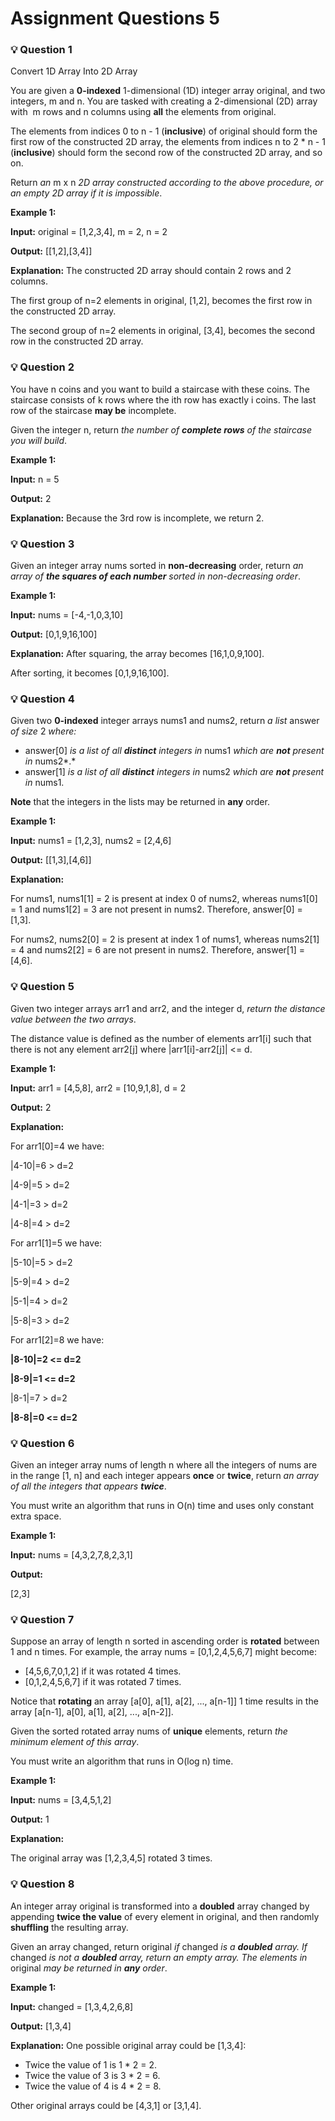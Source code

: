 # Assignment Questions 5


### 💡 **Question 1**

Convert 1D Array Into 2D Array

You are given a **0-indexed** 1-dimensional (1D) integer array original, and two integers, m and n. You are tasked with creating a 2-dimensional (2D) array with  m rows and n columns using **all** the elements from original.

The elements from indices 0 to n - 1 (**inclusive**) of original should form the first row of the constructed 2D array, the elements from indices n to 2 * n - 1 (**inclusive**) should form the second row of the constructed 2D array, and so on.

Return *an* m x n *2D array constructed according to the above procedure, or an empty 2D array if it is impossible*.

**Example 1:**

**Input:** original = [1,2,3,4], m = 2, n = 2

**Output:** [[1,2],[3,4]]

**Explanation:** The constructed 2D array should contain 2 rows and 2 columns.

The first group of n=2 elements in original, [1,2], becomes the first row in the constructed 2D array.

The second group of n=2 elements in original, [3,4], becomes the second row in the constructed 2D array.



### 💡 **Question 2**

You have n coins and you want to build a staircase with these coins. The staircase consists of k rows where the ith row has exactly i coins. The last row of the staircase **may be** incomplete.

Given the integer n, return *the number of **complete rows** of the staircase you will build*.

**Example 1:**

**Input:** n = 5

**Output:** 2

**Explanation:** Because the 3rd row is incomplete, we return 2.


### 💡 **Question 3**

Given an integer array nums sorted in **non-decreasing** order, return *an array of **the squares of each number** sorted in non-decreasing order*.

**Example 1:**

**Input:** nums = [-4,-1,0,3,10]

**Output:** [0,1,9,16,100]

**Explanation:** After squaring, the array becomes [16,1,0,9,100].

After sorting, it becomes [0,1,9,16,100].



### 💡 **Question 4**

Given two **0-indexed** integer arrays nums1 and nums2, return *a list* answer *of size* 2 *where:*

- answer[0] *is a list of all **distinct** integers in* nums1 *which are **not** present in* nums2*.*
- answer[1] *is a list of all **distinct** integers in* nums2 *which are **not** present in* nums1.

**Note** that the integers in the lists may be returned in **any** order.

**Example 1:**

**Input:** nums1 = [1,2,3], nums2 = [2,4,6]

**Output:** [[1,3],[4,6]]

**Explanation:**

For nums1, nums1[1] = 2 is present at index 0 of nums2, whereas nums1[0] = 1 and nums1[2] = 3 are not present in nums2. Therefore, answer[0] = [1,3].

For nums2, nums2[0] = 2 is present at index 1 of nums1, whereas nums2[1] = 4 and nums2[2] = 6 are not present in nums2. Therefore, answer[1] = [4,6].



### 💡 **Question 5**

Given two integer arrays arr1 and arr2, and the integer d, *return the distance value between the two arrays*.

The distance value is defined as the number of elements arr1[i] such that there is not any element arr2[j] where |arr1[i]-arr2[j]| <= d.

**Example 1:**

**Input:** arr1 = [4,5,8], arr2 = [10,9,1,8], d = 2

**Output:** 2

**Explanation:**

For arr1[0]=4 we have:

|4-10|=6 > d=2

|4-9|=5 > d=2

|4-1|=3 > d=2

|4-8|=4 > d=2

For arr1[1]=5 we have:

|5-10|=5 > d=2

|5-9|=4 > d=2

|5-1|=4 > d=2

|5-8|=3 > d=2

For arr1[2]=8 we have:

**|8-10|=2 <= d=2**

**|8-9|=1 <= d=2**

|8-1|=7 > d=2

**|8-8|=0 <= d=2**



### 💡 **Question 6**

Given an integer array nums of length n where all the integers of nums are in the range [1, n] and each integer appears **once** or **twice**, return *an array of all the integers that appears **twice***.

You must write an algorithm that runs in O(n) time and uses only constant extra space.

**Example 1:**

**Input:** nums = [4,3,2,7,8,2,3,1]

**Output:**

[2,3]



### 💡 **Question 7**

Suppose an array of length n sorted in ascending order is **rotated** between 1 and n times. For example, the array nums = [0,1,2,4,5,6,7] might become:

- [4,5,6,7,0,1,2] if it was rotated 4 times.
- [0,1,2,4,5,6,7] if it was rotated 7 times.

Notice that **rotating** an array [a[0], a[1], a[2], ..., a[n-1]] 1 time results in the array [a[n-1], a[0], a[1], a[2], ..., a[n-2]].

Given the sorted rotated array nums of **unique** elements, return *the minimum element of this array*.

You must write an algorithm that runs in O(log n) time.

**Example 1:**

**Input:** nums = [3,4,5,1,2]

**Output:** 1

**Explanation:**

The original array was [1,2,3,4,5] rotated 3 times.



### 💡 **Question 8**

An integer array original is transformed into a **doubled** array changed by appending **twice the value** of every element in original, and then randomly **shuffling** the resulting array.

Given an array changed, return original *if* changed *is a **doubled** array. If* changed *is not a **doubled** array, return an empty array. The elements in* original *may be returned in **any** order*.

**Example 1:**

**Input:** changed = [1,3,4,2,6,8]

**Output:** [1,3,4]

**Explanation:** One possible original array could be [1,3,4]:

- Twice the value of 1 is 1 * 2 = 2.
- Twice the value of 3 is 3 * 2 = 6.
- Twice the value of 4 is 4 * 2 = 8.

Other original arrays could be [4,3,1] or [3,1,4].

